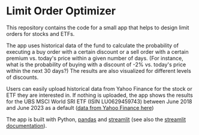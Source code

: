 # Limit Order Optimizer

This repository contains the code for a small app that helps to design limit orders for stocks and ETFs.

The app uses historical data of the fund to calculate the probability of executing a buy order with a certain discount or a sell order with a certain premium vs. today's price within a given number of days. (For instance, what is the probability of buying with a discount of -2% vs. today's price within the next 30 days?) The results are also visualized for different levels of discounts.

Users can easily upload historical data from Yahoo Finance for the stock or ETF they are interested in. If nothing is uploaded, the app shows the results for the UBS MSCI World SRI ETF (ISIN LU0629459743) between June 2018 and June 2023 as a default ([data from Yahoo Finance here]((https://finance.yahoo.com/quote/UIMM.DE/history?period1=1529193600&period2=1686960000&interval=1d&filter=history&frequency=1d&includeAdjustedClose=true)))

The app is built with Python, [pandas](pandas.pydata.org/) and [streamlit](https://streamlit.io/) (see also the [streamlit documentation](https://docs.streamlit.io)).
